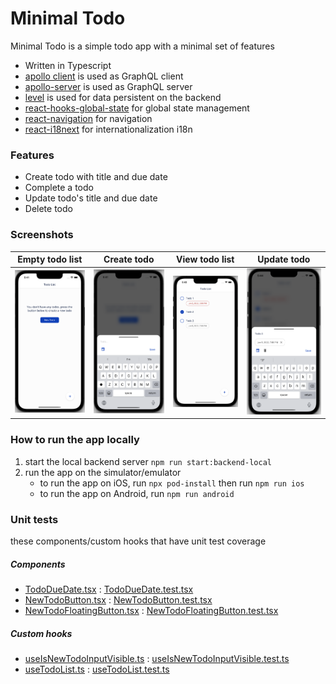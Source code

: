 # Minimal Todo
Minimal Todo is a simple todo app with a minimal set of features
- Written in Typescript
- [apollo client](https://www.apollographql.com/docs/react/) is used as GraphQL client
- [apollo-server](https://www.apollographql.com/docs/apollo-server/) is used as GraphQL server
- [level](https://github.com/Level/level) is used for data persistent on the backend
- [react-hooks-global-state](https://github.com/dai-shi/react-hooks-global-state) for global state management
- [react-navigation](https://reactnavigation.org/) for navigation
- [react-i18next](https://react.i18next.com/) for internationalization i18n

### Features
- Create todo with title and due date
- Complete a todo
- Update todo's title and due date
- Delete todo

### Screenshots
Empty todo list            |Create todo            |View todo list            |Update todo
:-------------------------:|:-----------------------------:|:-------------------------:|:-------------------------:
![screenshot 1](./assets/screenshots/screenshot_1.png)  |  ![screenshot 2](./assets/screenshots/screenshot_2.png)  |  ![screenshot 3](./assets/screenshots/screenshot_3.png)  |  ![screenshot 4](./assets/screenshots/screenshot_4.png)

### How to run the app locally
1. start the local backend server `npm run start:backend-local`
2. run the app on the simulator/emulator
   - to run the app on iOS, run `npx pod-install` then run `npm run ios`
   - to run the app on Android, run `npm run android`

### Unit tests
these components/custom hooks that have unit test coverage

##### Components
- [TodoDueDate.tsx](./src/client/todo/components/TodoDueDate.tsx)
: [TodoDueDate.test.tsx](./src/client/todo/components/__tests__/TodoDueDate.test.tsx)
- [NewTodoButton.tsx](./src/client/todo/components/NewTodoButton.tsx)
: [NewTodoButton.test.tsx](./src/client/todo/components/__tests__/NewTodoButton.test.tsx)
- [NewTodoFloatingButton.tsx](./src/client/todo/components/NewTodoFloatingButton.tsx)
  : [NewTodoFloatingButton.test.tsx](./src/client/todo/components/__tests__/NewTodoFloatingButton.test.tsx)

##### Custom hooks
- [useIsNewTodoInputVisible.ts](./src/client/todo/hooks/useIsNewTodoInputVisible.ts)
  : [useIsNewTodoInputVisible.test.ts](./src/client/todo/hooks/__tests__/useIsNewTodoInputVisible.test.ts)
- [useTodoList.ts](./src/client/todo/hooks/useTodoList.ts)
  : [useTodoList.test.ts](./src/client/todo/hooks/__tests__/useTodoList.test.ts)
